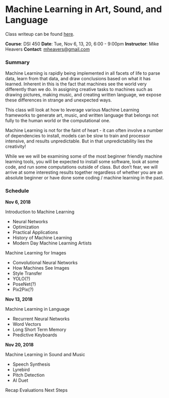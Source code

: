 # Machine Learning in Art, Sound, and Language

Class writeup can be found [here](https://paper.dropbox.com/doc/00-Intro-to-Machine-Learning-a6zo3r3gNN9I6VThcb3Yw).


**Course**: DSI 450
**Date**: Tue, Nov 6, 13, 20, 6:00 - 9:00pm
**Instructor**: Mike Heavers
**Contact**: [mheavers@gmail.com](mailto:mheavers@gmail.com)


### Summary

Machine Learning is rapidly being implemented in all facets of life to parse data, learn from that data, and draw conclusions based on what it has learned. Inherent in this is the fact that machines see the world very differently than we do.  In assigning creative tasks to machines such as drawing pictures, making music, and creating written language, we expose these differences in strange and unexpected ways. 

This class will look at how to leverage various Machine Learning frameworks to generate art, music, and written language that belongs not fully to the human world or the computational one.

Machine Learning is not for the faint of heart - it can often involve a number of dependencies to install, models can be slow to train and processor intensive, and results unpredictable. But in that unpredictability lies the creativity! 

While we we will be examining some of the most beginner friendly machine learning tools, you will be expected to install some software, look at some code, and run some computations outside of class. But don’t fear, we will arrive at some interesting results together regardless of whether you are an absolute beginner or have done some coding / machine learning in the past.


### Schedule

**Nov 6, 2018**

Introduction to Machine Learning


- Neural Networks
- Optimization
- Practical Applications
- History of Machine Learning
- Modern Day Machine Learning Artists

Machine Learning for Images


- Convolutional Neural Networks
- How Machines See Images
- Style Transfer
- YOLO(?)
- PoseNet(?)
- Pix2Pix(?)

**Nov 13, 2018**

Machine Learning in Language


- Recurrent Neural Networks
- Word Vectors
- Long Short Term Memory
- Predictive Keyboards

**Nov 20, 2018**

Machine Learning in Sound and Music


- Speech Synthesis
- Lyrebird
- Pitch Detection
- AI Duet

Recap
Evaluations
Next Steps
